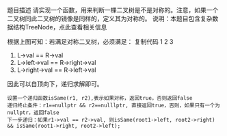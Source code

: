 题目描述
请实现一个函数，用来判断一棵二叉树是不是对称的。注意，如果一个二叉树同此二叉树的镜像是同样的，定义其为对称的。
说明：本题目包含复杂数据结构TreeNode，点此查看相关信息





根据上图可知：若满足对称二叉树，必须满足：
复制代码
1
2
3
	
1. L->val == R->val
2. L->left->val == R->right->val
3. L->right->val == R->left->val

因此可以自顶向下，递归求解即可。

    设置一个递归函数isSame(r1, r2),表示如果对称，返回true，否则返回false
    递归终止条件：r1==nullptr && r2==nulllptr, 直接返回true，否则，如果只有一个为nullptr，返回false
    下一步递归：如果r1->val == r2->val, 则isSame(root1->left, root2->right) && isSame(root1->right, root2->left); 